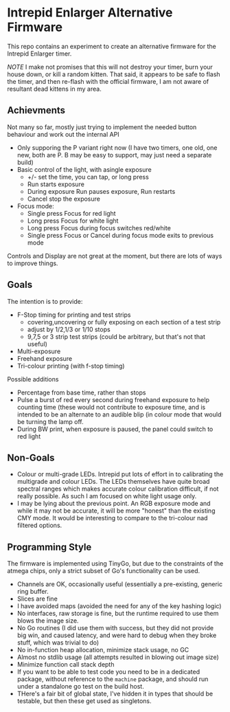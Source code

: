 # Intrepid Enlarger Alternative Firmware

This repo contains an experiment to create an alternative firmware
for the Intrepid Enlarger timer.

*NOTE* I make not promises that this will not destroy your timer,
burn your house down, or kill a random kitten. That said, it appears
to be safe to flash the timer, and then re-flash with the official
firmware, I am not aware of resultant dead kittens in my area.

## Achievments

Not many so far, mostly just trying to implement the needed button behaviour
and work out the internal API

- Only supporing the P variant right now (I have two timers, one old, one new,
  both are P. B may be easy to support, may just need a separate build)
- Basic control of the light, with asingle exposure
  - +/- set the time, you can tap, or long press
  - Run starts exposure
  - During exposure Run pauses exposure, Run restarts
  - Cancel stop the exposure
- Focus mode:
  - Single press Focus for red light
  - Long press Focus for white light
  - Long press Focus during focus switches red/white
  - Single press Focus or Cancel during focus mode exits to previous mode

Controls and Display are not great at the moment, but there are lots of ways
to improve things.

## Goals

The intention is to provide:

- F-Stop timing for printing and test strips
  - covering,uncovering or fully exposing on each section of a test strip
  - adjust by 1/2,1/3 or 1/10 stops
  - 9,7,5 or 3 strip  test strips (could be arbitrary, but that's not that useful)
- Multi-exposure
- Freehand exposure
- Tri-colour printing (with f-stop timing)

Possible additions
- Percentage from base time, rather than stops
- Pulse a burst of red every second during freehand exposure to
  help counting time (these would not contribute to exposure time,
  and is intended to be an alternate to an audible blip (in colour
  mode that would be turning the lamp off.
- During BW print, when exposure is paused, the panel could switch
  to red light

## Non-Goals

- Colour or multi-grade LEDs. Intrepid put lots of effort in to
  calibrating the multigrade and colour LEDs. The LEDs themselves
  have quite broad spectral ranges which makes accurate colour
  calibration difficult, if not really possible. As such I am
  focused on white light usage only.
- I may be lying about the previous point. An RGB exposure mode
  and while it may not be accurate, it will be more "honest" than
  the existing CMY mode. It would be interesting to compare to
  the tri-colour nad filtered options.

## Programming Style

The firmware is implemented using TinyGo, but due to the constraints of the
atmega chips, only a strict subset of Go's functionality can be used.

- Channels are OK, occasionally useful (essentially a pre-existing, generic
  ring buffer.
- Slices are fine
- I have avoided maps (avoided the need for any of the key hashing logic)
- No interfaces, raw storage is fine, but the runtime required to use them
  blows the image size.
- No Go routines (I did use them with success, but they did not provide big win,
  and caused latency, and were hard to debug when they broke stuff, which was
  trivial to do)
- No in-function heap allocation, minimize stack usage, no GC
- Almost no stdlib usage (all attempts resulted in blowing out image size)
- Minimize function call stack depth
- If you want to be able to test code you need to be in a dedicated package, without
  reference to the `machine` package, and should run under a standalone go test on the
  build host.
- THere's a fair bit of global state, I've hidden it in types that should be testable, but
  then these get used as singletons.

